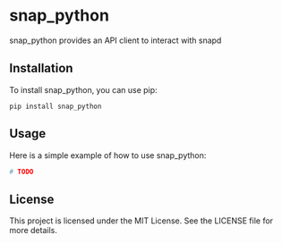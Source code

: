 # snap_python

snap_python provides an API client to interact with snapd

## Installation

To install snap_python, you can use pip:

```
pip install snap_python
```

## Usage

Here is a simple example of how to use snap_python:

```python
# TODO
```

## License

This project is licensed under the MIT License. See the LICENSE file for more details.
